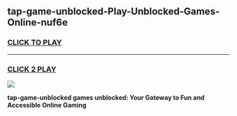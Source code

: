 
## tap-game-unblocked-Play-Unblocked-Games-Online-nuf6e
<h3>
<a href="https://premium76.site?title=tap-game-unblocked&ref=24A">CLICK TO PLAY</a></h3>
<hr>

<h3>
<a href="https://premium76.site?title=tap-game-unblocked&ref=24A">CLICK 2 PLAY</a>
  
</h3>

<a href="https://premium76.site?title=tap-game-unblocked&ref=24A"><img src="https://clearcache.store/games.png"></a>


**tap-game-unblocked games unblocked: Your Gateway to Fun and Accessible Online Gaming**
